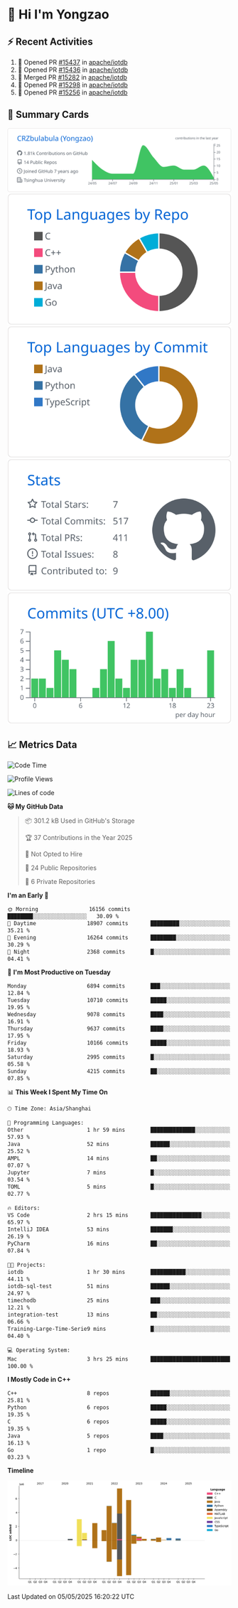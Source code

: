 # 👋 Hi I'm Yongzao

## ⚡ Recent Activities
<!--START_SECTION:activity-->
1. 💪 Opened PR [#15437](https://github.com/apache/iotdb/pull/15437) in [apache/iotdb](https://github.com/apache/iotdb)
2. 💪 Opened PR [#15436](https://github.com/apache/iotdb/pull/15436) in [apache/iotdb](https://github.com/apache/iotdb)
3. 🎉 Merged PR [#15282](https://github.com/apache/iotdb/pull/15282) in [apache/iotdb](https://github.com/apache/iotdb)
4. 💪 Opened PR [#15298](https://github.com/apache/iotdb/pull/15298) in [apache/iotdb](https://github.com/apache/iotdb)
5. 💪 Opened PR [#15256](https://github.com/apache/iotdb/pull/15256) in [apache/iotdb](https://github.com/apache/iotdb)
<!--END_SECTION:activity-->

## 🎑 Summary Cards

[![](https://raw.githubusercontent.com/CRZbulabula/CRZbulabula/main/profile-summary-card-output/github/0-profile-details.svg)](https://github.com/vn7n24fzkq/github-profile-summary-cards)
[![](https://raw.githubusercontent.com/CRZbulabula/CRZbulabula/main/profile-summary-card-output/github/1-repos-per-language.svg)](https://github.com/vn7n24fzkq/github-profile-summary-cards) [![](https://raw.githubusercontent.com/CRZbulabula/CRZbulabula/main/profile-summary-card-output/github/2-most-commit-language.svg)](https://github.com/vn7n24fzkq/github-profile-summary-cards)
[![](https://raw.githubusercontent.com/CRZbulabula/CRZbulabula/main/profile-summary-card-output/github/3-stats.svg)](https://github.com/vn7n24fzkq/github-profile-summary-cards) [![](https://raw.githubusercontent.com/CRZbulabula/CRZbulabula/main/profile-summary-card-output/github/4-productive-time.svg)](https://github.com/vn7n24fzkq/github-profile-summary-cards)

## 📈 Metrics Data

<!--START_SECTION:waka-->
![Code Time](http://img.shields.io/badge/Code%20Time-853%20hrs%2024%20mins-blue)

![Profile Views](http://img.shields.io/badge/Profile%20Views-0-blue)

![Lines of code](https://img.shields.io/badge/From%20Hello%20World%20I%27ve%20Written-31.3%20million%20lines%20of%20code-blue)

**🐱 My GitHub Data** 

> 📦 301.2 kB Used in GitHub's Storage 
 > 
> 🏆 37 Contributions in the Year 2025
 > 
> 🚫 Not Opted to Hire
 > 
> 📜 24 Public Repositories 
 > 
> 🔑 6 Private Repositories 
 > 
**I'm an Early 🐤** 

```text
🌞 Morning                16156 commits       ████████░░░░░░░░░░░░░░░░░   30.09 % 
🌆 Daytime                18907 commits       █████████░░░░░░░░░░░░░░░░   35.21 % 
🌃 Evening                16264 commits       ████████░░░░░░░░░░░░░░░░░   30.29 % 
🌙 Night                  2368 commits        █░░░░░░░░░░░░░░░░░░░░░░░░   04.41 % 
```
📅 **I'm Most Productive on Tuesday** 

```text
Monday                   6894 commits        ███░░░░░░░░░░░░░░░░░░░░░░   12.84 % 
Tuesday                  10710 commits       █████░░░░░░░░░░░░░░░░░░░░   19.95 % 
Wednesday                9078 commits        ████░░░░░░░░░░░░░░░░░░░░░   16.91 % 
Thursday                 9637 commits        ████░░░░░░░░░░░░░░░░░░░░░   17.95 % 
Friday                   10166 commits       █████░░░░░░░░░░░░░░░░░░░░   18.93 % 
Saturday                 2995 commits        █░░░░░░░░░░░░░░░░░░░░░░░░   05.58 % 
Sunday                   4215 commits        ██░░░░░░░░░░░░░░░░░░░░░░░   07.85 % 
```


📊 **This Week I Spent My Time On** 

```text
🕑︎ Time Zone: Asia/Shanghai

💬 Programming Languages: 
Other                    1 hr 59 mins        ██████████████░░░░░░░░░░░   57.93 % 
Java                     52 mins             ██████░░░░░░░░░░░░░░░░░░░   25.52 % 
AMPL                     14 mins             ██░░░░░░░░░░░░░░░░░░░░░░░   07.07 % 
Jupyter                  7 mins              █░░░░░░░░░░░░░░░░░░░░░░░░   03.54 % 
TOML                     5 mins              █░░░░░░░░░░░░░░░░░░░░░░░░   02.77 % 

🔥 Editors: 
VS Code                  2 hrs 15 mins       ████████████████░░░░░░░░░   65.97 % 
IntelliJ IDEA            53 mins             ███████░░░░░░░░░░░░░░░░░░   26.19 % 
PyCharm                  16 mins             ██░░░░░░░░░░░░░░░░░░░░░░░   07.84 % 

🐱‍💻 Projects: 
iotdb                    1 hr 30 mins        ███████████░░░░░░░░░░░░░░   44.11 % 
iotdb-sql-test           51 mins             ██████░░░░░░░░░░░░░░░░░░░   24.97 % 
timechodb                25 mins             ███░░░░░░░░░░░░░░░░░░░░░░   12.21 % 
integration-test         13 mins             ██░░░░░░░░░░░░░░░░░░░░░░░   06.66 % 
Training-Large-Time-Serie9 mins              █░░░░░░░░░░░░░░░░░░░░░░░░   04.40 % 

💻 Operating System: 
Mac                      3 hrs 25 mins       █████████████████████████   100.00 % 
```

**I Mostly Code in C++** 

```text
C++                      8 repos             ██████░░░░░░░░░░░░░░░░░░░   25.81 % 
Python                   6 repos             █████░░░░░░░░░░░░░░░░░░░░   19.35 % 
C                        6 repos             █████░░░░░░░░░░░░░░░░░░░░   19.35 % 
Java                     5 repos             ████░░░░░░░░░░░░░░░░░░░░░   16.13 % 
Go                       1 repo              █░░░░░░░░░░░░░░░░░░░░░░░░   03.23 % 
```



**Timeline**

![Lines of Code chart](https://raw.githubusercontent.com/CRZbulabula/CRZbulabula/main/assets/bar_graph.png)


 Last Updated on 05/05/2025 16:20:22 UTC
<!--END_SECTION:waka-->

